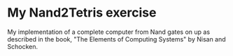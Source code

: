 My Nand2Tetris exercise
=======================

My implementation of a complete computer from Nand gates 
on up as described in the book, "The Elements of Computing Systems" by Nisan and Schocken.
